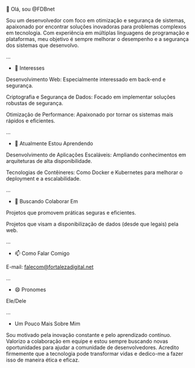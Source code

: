 👋 Olá, sou @FDBnet

Sou um desenvolvedor com foco em otimização e segurança de sistemas, apaixonado por encontrar soluções inovadoras para problemas complexos em tecnologia. Com experiência em múltiplas linguagens de programação e plataformas, meu objetivo é sempre melhorar o desempenho e a segurança dos sistemas que desenvolvo.


...

- 👀 Interesses

Desenvolvimento Web: Especialmente interessado em back-end e segurança.

Criptografia e Segurança de Dados: Focado em implementar soluções robustas de segurança.

Otimização de Performance: Apaixonado por tornar os sistemas mais rápidos e eficientes.


...


- 🌱 Atualmente Estou Aprendendo

Desenvolvimento de Aplicações Escaláveis: Ampliando conhecimentos em arquiteturas de alta disponibilidade.

Tecnologias de Contêineres: Como Docker e Kubernetes para melhorar o deployment e a escalabilidade.


...


- 💞️ Buscando Colaborar Em

Projetos que promovem práticas seguras e eficientes.

Projetos que visam a disponibilização de dados (desde que legais) pela web.


...


- 📫 Como Falar Comigo
  
E-mail: falecom@fortalezadigital.net


...

- 😄 Pronomes
  
Ele/Dele



...


- Um Pouco Mais Sobre Mim

Sou motivado pela inovação constante e pelo aprendizado contínuo. Valorizo a colaboração em equipe e estou sempre buscando novas oportunidades para ajudar a comunidade de desenvolvedores. Acredito firmemente que a tecnologia pode transformar vidas e dedico-me a fazer isso de maneira ética e eficaz.

<!---
FDBnet/FDBnet is a ✨ special ✨ repository because its `README.md` (this file) appears on your GitHub profile.
You can click the Preview link to take a look at your changes.
--->
